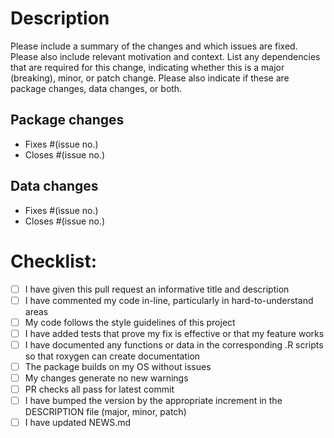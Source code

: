 # Description

Please include a summary of the changes and which issues are fixed. 
Please also include relevant motivation and context. 
List any dependencies that are required for this change,
indicating whether this is a major (breaking), minor, or patch change.
Please also indicate if these are package changes, data changes, or both.  

## Package changes

* Fixes #(issue no.)
* Closes #(issue no.)

## Data changes

* Fixes #(issue no.)
* Closes #(issue no.)

# Checklist:

- [ ] I have given this pull request an informative title and description
- [ ] I have commented my code in-line, particularly in hard-to-understand areas
- [ ] My code follows the style guidelines of this project
- [ ] I have added tests that prove my fix is effective or that my feature works
- [ ] I have documented any functions or data in the corresponding .R scripts so that roxygen can create documentation
- [ ] The package builds on my OS without issues
- [ ] My changes generate no new warnings
- [ ] PR checks all pass for latest commit
- [ ] I have bumped the version by the appropriate increment in the DESCRIPTION file (major, minor, patch)
- [ ] I have updated NEWS.md
